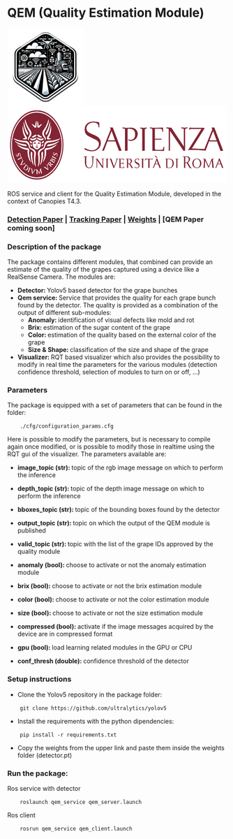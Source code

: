 # <strong> QEM (Quality Estimation Module) </strong>

<p>
<img src="./Figures/logo_smart.png"  height = "175" />
<img src="./Figures/sapienza.png" height = "175" />
</p>

ROS service and client for the Quality Estimation Module, developed in the context of Canopies T4.3.

### [Detection Paper](https://www.sciencedirect.com/science/article/pii/S0168169923000121) | [Tracking Paper](https://arxiv.org/abs/2309.13393) | [Weights](https://drive.google.com/drive/u/0/folders/1mVx0H72kgdhsQiCfR_dsBlBvEjItnG5_) | [QEM Paper coming soon]

### <strong> Description of the package </strong>
The package contains different modules, that combined can provide an estimate of the quality of the grapes captured using a device like a RealSense Camera. The modules are:

* <strong> Detector: </strong> Yolov5 based detector for the grape bunches
* <strong> Qem service: </strong> Service that provides the quality for each grape bunch found by the detector. The quality is provided as a combination of the output of different sub-modules:
    * <strong> Anomaly: </strong> identification of visual defects like mold and rot
    * <strong> Brix: </strong> estimation of the sugar content of the grape
    * <strong> Color: </strong> estimation of the quality based on the external color of the grape
    * <strong> Size & Shape: </strong> classification of the size and shape of the grape
* <strong> Visualizer: </strong> RQT based visualizer which also provides the possibility to modify in real time the parameters for the various modules (detection confidence threshold, selection of modules to turn on or off, ...)

### <strong> Parameters </strong>
The package is equipped with a set of parameters that can be found in the folder:
```
    ./cfg/configuration_params.cfg
```
Here is possible to modify the parameters, but is necessary to compile again once modified, or is possible to modify those in realtime using the RQT gui of the visualizer. The parameters available are:
* <strong> image_topic (str): </strong> topic of the rgb image message on which to perform the inference
* <strong> depth_topic (str): </strong> topic of the depth image message on which to perform the inference
* <strong> bboxes_topic (str): </strong> topic of the bounding boxes found by the detector
* <strong> output_topic (str): </strong> topic on which the output of the QEM module is published
* <strong> valid_topic (str): </strong> topic with the list of the grape IDs approved by the quality module

* <strong> anomaly (bool): </strong> choose to activate or not the anomaly estimation module
* <strong> brix (bool): </strong> choose to activate or not the brix estimation module
* <strong> color (bool): </strong> choose to activate or not the color estimation module
* <strong> size (bool): </strong> choose to activate or not the size estimation module

* <strong> compressed (bool): </strong> activate if the image messages acquired by the device are in compressed format
* <strong> gpu (bool): </strong> load learning related modules in the GPU or CPU
* <strong> conf_thresh (double): </strong> confidence threshold of the detector

### <strong> Setup instructions </strong>
* Clone the Yolov5 repository in the package folder:
```
    git clone https://github.com/ultralytics/yolov5
```

* Install the requirements with the python dipendencies:
```
    pip install -r requirements.txt
```

* Copy the weights from the upper link and paste them inside the weights folder (detector.pt)

### <strong> Run the package: </strong>
Ros service with detector
```
    roslaunch qem_service qem_server.launch
```
Ros client
```
    rosrun qem_service qem_client.launch
```
